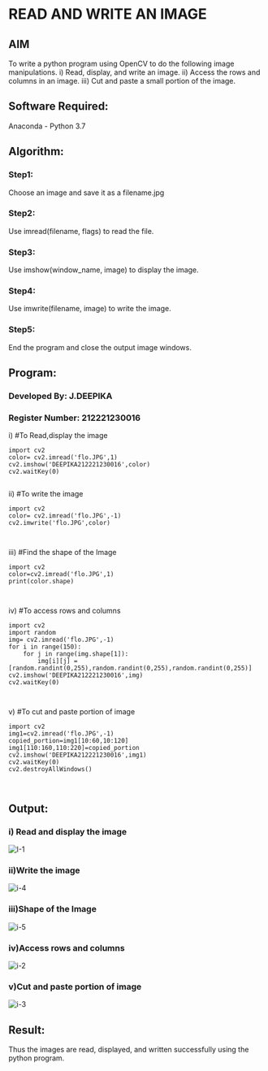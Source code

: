 # READ AND WRITE AN IMAGE
## AIM
To write a python program using OpenCV to do the following image manipulations.
i) Read, display, and write an image.
ii) Access the rows and columns in an image.
iii) Cut and paste a small portion of the image.

## Software Required:
Anaconda - Python 3.7
## Algorithm:
### Step1:
Choose an image and save it as a filename.jpg
### Step2:
Use imread(filename, flags) to read the file.
### Step3:
Use imshow(window_name, image) to display the image.
### Step4:
Use imwrite(filename, image) to write the image.
### Step5:
End the program and close the output image windows.
## Program:
### Developed By: J.DEEPIKA
### Register Number: 212221230016
i) #To Read,display the image
```
import cv2
color= cv2.imread('flo.JPG',1)
cv2.imshow('DEEPIKA212221230016',color)
cv2.waitKey(0)
  

```
ii) #To write the image
```
import cv2
color= cv2.imread('flo.JPG',-1)
cv2.imwrite('flo.JPG',color)



```
iii) #Find the shape of the Image
```
import cv2
color=cv2.imread('flo.JPG',1)
print(color.shape)



```
iv) #To access rows and columns

```
import cv2
import random
img= cv2.imread('flo.JPG',-1)
for i in range(150):
    for j in range(img.shape[1]):
        img[i][j] = [random.randint(0,255),random.randint(0,255),random.randint(0,255)]
cv2.imshow('DEEPIKA212221230016',img)
cv2.waitKey(0)



```
v) #To cut and paste portion of image
```
import cv2
img1=cv2.imread('flo.JPG',-1)
copied_portion=img1[10:60,10:120]
img1[110:160,110:220]=copied_portion
cv2.imshow('DEEPIKA212221230016',img1)
cv2.waitKey(0)
cv2.destroyAllWindows()



```

## Output:

### i) Read and display the image

![I-1](https://user-images.githubusercontent.com/94747031/225486667-aee5bb59-0f9a-479f-9fc9-fdf7d55a872e.png)


### ii)Write the image

![i-4](https://user-images.githubusercontent.com/94747031/225486809-3883abaa-0210-49ef-899c-039a6fb437b5.png)


### iii)Shape of the Image


![i-5](https://user-images.githubusercontent.com/94747031/225486831-f039558e-f55b-4391-b217-737fad0e3217.png)

### iv)Access rows and columns

![i-2](https://user-images.githubusercontent.com/94747031/225486848-caad9ed8-613c-40f3-9acc-dc56b2dff2e3.png)

### v)Cut and paste portion of image

![i-3](https://user-images.githubusercontent.com/94747031/225486877-b78f3eae-d64f-4327-ae5e-903d929c0d05.png)

## Result:
Thus the images are read, displayed, and written successfully using the python program.


